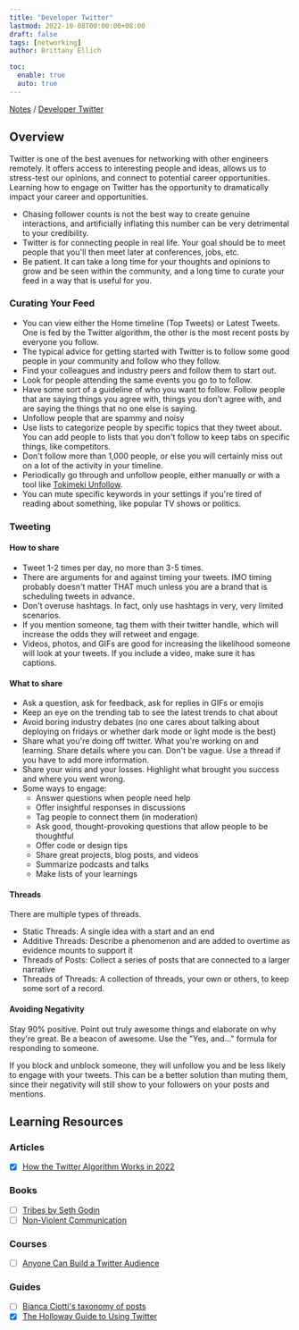 ```yaml
---
title: "Developer Twitter"
lastmod: 2022-10-08T00:00:00+08:00
draft: false
tags: [networking]
author: Brittany Ellich

toc:
  enable: true
  auto: true
---
```


[Notes](../../notes) / [Developer Twitter](./)

## Overview

Twitter is one of the best avenues for networking with other engineers remotely. It offers access to interesting people and ideas, allows us to stress-test our opinions, and connect to potential career opportunities. Learning how to engage on Twitter has the opportunity to dramatically impact your career and opportunities.

* Chasing follower counts is not the best way to create genuine interactions, and artificially inflating this number can be very detrimental to your credibility.
* Twitter is for connecting people in real life. Your goal should be to meet people that you'll then meet later at conferences, jobs, etc.
* Be patient. It can take a long time for your thoughts and opinions to grow and be seen within the community, and a long time to curate your feed in a way that is useful for you.

### Curating Your Feed

* You can view either the Home timeline (Top Tweets) or Latest Tweets. One is fed by the Twitter algorithm, the other is the most recent posts by everyone you follow.
* The typical advice for getting started with Twitter is to follow some good people in your community and follow who they follow.
* Find your colleagues and industry peers and follow them to start out.
* Look for people attending the same events you go to to follow.
* Have some sort of a guideline of who you want to follow. Follow people that are saying things you agree with, things you don't agree with, and are saying the things that no one else is saying.
* Unfollow people that are spammy and noisy
* Use lists to categorize people by specific topics that they tweet about. You can add people to lists that you don't follow to keep tabs on specific things, like competitors.
* Don't follow more than 1,000 people, or else you will certainly miss out on a lot of the activity in your timeline.
* Periodically go through and unfollow people, either manually or with a tool like [Tokimeki Unfollow](https://tokimeki-unfollow.glitch.me/).
* You can mute specific keywords in your settings if you're tired of reading about something, like popular TV shows or politics.

### Tweeting

#### How to share

* Tweet 1-2 times per day, no more than 3-5 times.
* There are arguments for and against timing your tweets. IMO timing probably doesn't matter THAT much unless you are a brand that is scheduling tweets in advance.
* Don't overuse hashtags. In fact, only use hashtags in very, very limited scenarios.
* If you mention someone, tag them with their twitter handle, which will increase the odds they will retweet and engage.
* Videos, photos, and GIFs are good for increasing the likelihood someone will look at your tweets. If you include a video, make sure it has captions.

#### What to share

* Ask a question, ask for feedback, ask for replies in GIFs or emojis
* Keep an eye on the trending tab to see the latest trends to chat about
* Avoid boring industry debates (no one cares about talking about deploying on fridays or whether dark mode or light mode is the best)
* Share what you're doing off twitter. What you're working on and learning. Share details where you can. Don't be vague. Use a thread if you have to add more information.
* Share your wins and your losses. Highlight what brought you success and where you went wrong.
* Some ways to engage:
  * Answer questions when people need help
  * Offer insightful responses in discussions
  * Tag people to connect them (in moderation)
  * Ask good, thought-provoking questions that allow people to be thoughtful
  * Offer code or design tips
  * Share great projects, blog posts, and videos
  * Summarize podcasts and talks
  * Make lists of your learnings

#### Threads

There are multiple types of threads.

* Static Threads: A single idea with a start and an end
* Additive Threads: Describe a phenomenon and are added to overtime as evidence mounts to support it
* Threads of Posts: Collect a series of posts that are connected to a larger narrative
* Threads of Threads: A collection of threads, your own or others, to keep some sort of a record.

#### Avoiding Negativity

Stay 90% positive. Point out truly awesome things and elaborate on why they're great. Be a beacon of awesome. Use the "Yes, and..." formula for responding to someone.

If you block and unblock someone, they will unfollow you and be less likely to engage with your tweets. This can be a better solution than muting them, since their negativity will still show to your followers on your posts and mentions.

## Learning Resources

### Articles

* [x] [How the Twitter Algorithm Works in 2022](https://blog.hootsuite.com/twitter-algorithm/)

### Books

* [ ] [Tribes by Seth Godin](https://www.samuelthomasdavies.com/book-summaries/business/tribes/)
* [ ] [Non-Violent Communication](https://www.amazon.com/Nonviolent-Communication-Language-Life-Changing-Relationships/dp/189200528X/ref=sr_1_1?crid=1U5JTVJR3G384&keywords=nonviolent+communication&qid=1665234289&qu=eyJxc2MiOiIxLjU5IiwicXNhIjoiMC44OCIsInFzcCI6IjAuODQifQ%3D%3D&sprefix=nonviolent+comunication%2Caps%2C79&sr=8-1)

### Courses

* [ ] [Anyone Can Build a Twitter Audience](https://dvassallo.gumroad.com/l/twitter-audience)

### Guides

* [ ] [Bianca Ciotti's taxonomy of posts](https://twitter.com/BiancaCiotti/status/1237477855379853313)
* [x] [The Holloway Guide to Using Twitter](https://www.holloway.com/g/using-twitter)
